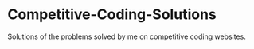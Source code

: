 # Competitive-Coding-Solutions
Solutions of the problems solved by me on competitive coding websites. 
